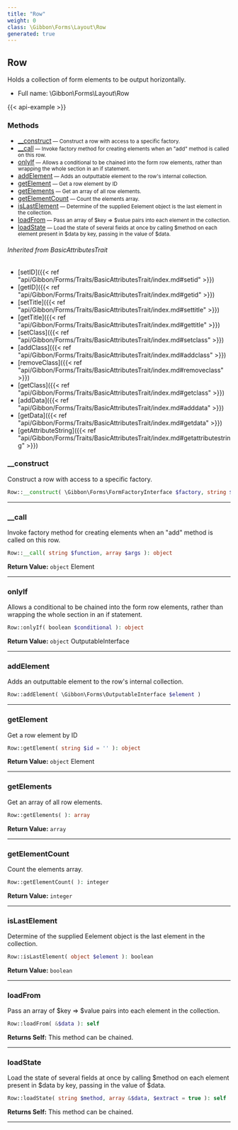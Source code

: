 ```yaml
---
title: "Row"
weight: 0
class: \Gibbon\Forms\Layout\Row
generated: true
---
```


## Row

Holds a collection of form elements to be output horizontally.



* Full name: \Gibbon\Forms\Layout\Row

{{< api-example >}} 



### Methods

- [__construct](#__construct)<small> — Construct a row with access to a specific factory.</small>
- [__call](#__call)<small> — Invoke factory method for creating elements when an "add" method is called on this row.</small>
- [onlyIf](#onlyif)<small> — Allows a conditional to be chained into the form row elements, rather than wrapping the whole section in an if statement.</small>
- [addElement](#addelement)<small> — Adds an outputtable element to the row's internal collection.</small>
- [getElement](#getelement)<small> — Get a row element by ID</small>
- [getElements](#getelements)<small> — Get an array of all row elements.</small>
- [getElementCount](#getelementcount)<small> — Count the elements array.</small>
- [isLastElement](#islastelement)<small> — Determine of the supplied Eelement object is the last element in the collection.</small>
- [loadFrom](#loadfrom)<small> — Pass an array of $key => $value pairs into each element in the collection.</small>
- [loadState](#loadstate)<small> — Load the state of several fields at once by calling $method on each element present in $data by key, passing in the value of $data.</small>




###### Inherited from BasicAttributesTrait
- [setID]({{< ref "api/Gibbon/Forms/Traits/BasicAttributesTrait/index.md#setid" >}})
- [getID]({{< ref "api/Gibbon/Forms/Traits/BasicAttributesTrait/index.md#getid" >}})
- [setTitle]({{< ref "api/Gibbon/Forms/Traits/BasicAttributesTrait/index.md#settitle" >}})
- [getTitle]({{< ref "api/Gibbon/Forms/Traits/BasicAttributesTrait/index.md#gettitle" >}})
- [setClass]({{< ref "api/Gibbon/Forms/Traits/BasicAttributesTrait/index.md#setclass" >}})
- [addClass]({{< ref "api/Gibbon/Forms/Traits/BasicAttributesTrait/index.md#addclass" >}})
- [removeClass]({{< ref "api/Gibbon/Forms/Traits/BasicAttributesTrait/index.md#removeclass" >}})
- [getClass]({{< ref "api/Gibbon/Forms/Traits/BasicAttributesTrait/index.md#getclass" >}})
- [addData]({{< ref "api/Gibbon/Forms/Traits/BasicAttributesTrait/index.md#adddata" >}})
- [getData]({{< ref "api/Gibbon/Forms/Traits/BasicAttributesTrait/index.md#getdata" >}})
- [getAttributeString]({{< ref "api/Gibbon/Forms/Traits/BasicAttributesTrait/index.md#getattributestring" >}})



### __construct

Construct a row with access to a specific factory.

```php
Row::__construct( \Gibbon\Forms\FormFactoryInterface $factory, string $id = '' )
```









---

### __call

Invoke factory method for creating elements when an "add" method is called on this row.

```php
Row::__call( string $function, array $args ): object
```






**Return Value:**
`object`  Element



---

### onlyIf

Allows a conditional to be chained into the form row elements, rather than wrapping the whole section in an if statement.

```php
Row::onlyIf( boolean $conditional ): object
```






**Return Value:**
`object`  OutputableInterface



---

### addElement

Adds an outputtable element to the row's internal collection.

```php
Row::addElement( \Gibbon\Forms\OutputableInterface $element )
```









---

### getElement

Get a row element by ID

```php
Row::getElement( string $id = '' ): object
```






**Return Value:**
`object`  Element



---

### getElements

Get an array of all row elements.

```php
Row::getElements( ): array
```






**Return Value:**
`array`  



---

### getElementCount

Count the elements array.

```php
Row::getElementCount( ): integer
```






**Return Value:**
`integer`  



---

### isLastElement

Determine of the supplied Eelement object is the last element in the collection.

```php
Row::isLastElement( object $element ): boolean
```






**Return Value:**
`boolean`  



---

### loadFrom

Pass an array of $key => $value pairs into each element in the collection.

```php
Row::loadFrom( &$data ): self
```






**Returns Self:** This method can be chained.



---

### loadState

Load the state of several fields at once by calling $method on each element present in $data by key, passing in the value of $data.

```php
Row::loadState( string $method, array &$data, $extract = true ): self
```






**Returns Self:** This method can be chained.



---

